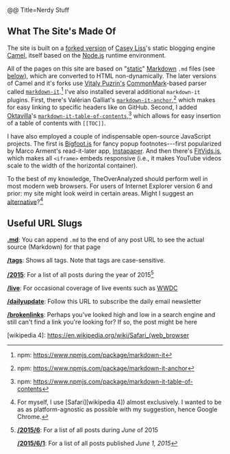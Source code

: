 @@ Title=Nerdy Stuff  

<h2>What The Site's Made Of</h2>

The site is built on a [forked version][github] of [Casey Liss][twitter]'s static blogging engine [Camel][github 2], itself based on the [Node.js][wikipedia] runtime environment.

All of the pages on this site are based on "[static][wikipedia 2]" [Markdown][wikipedia 3] `.md` files (see [below][theoveranalyzed]), which are converted to HTML non-dynamically. The later versions of Camel and it's forks use [Vitaly Puzrin's][twitter 2] [CommonMark][commonmark]-based parser called [`markdown-it`][github 3].[^mdinpm] I've also installed several additional `markdown-it` plugins. First, there's Valérian Galliat's [`markdown-it-anchor`][github 4],[^mdianpm] which makes for easy linking to specific headers like on GitHub. Second, I added [Oktavilla][oktavilla]'s [`markdown-it-table-of-contents`][github 5],[^mditocnpm] which allows for easy insertion of a table of contents with `[[TOC]]`.

I have also employed a couple of indispensable open-source JavaScript projects. The first is [Bigfoot.js][bigfootjs] for fancy popup footnotes---first popularized by Marco Arment's read-it-later app, [Instapaper][marco]. And then there's [FitVids.js][fitvidsjs], which makes all `<iframe>` embeds responsive (i.e., it makes YouTube videos scale to the width of the horizontal container).
 
To the best of my knowledge, TheOverAnalyzed should perform well in most modern web browsers. For users of Internet Explorer version 6 and prior: my site might look weird in certain areas. Might I suggest an [alternative][google]?[^chrome]

<h2 id="slugs">Useful URL Slugs</h2>

**[.md][theoveranalyzed 4]**: You can append `.md` to the end of any post URL to see the actual source (Markdown) for that page

**[/tags][theoveranalyzed 2]**: Shows all tags. Note that tags are case-sensitive.

**[/2015][theoveranalyzed 3]**: For a list of all posts during the year of 2015[^time]

**[/live][theoveranalyzed 5]**: For occasional coverage of live events such as [WWDC][apple]

**[/dailyupdate][theoveranalyzed 6]**: Follow this URL to subscribe the daily email newsletter

**[/brokenlinks][theoveranalyzed 7]**: Perhaps you've looked high and low in a search engine and still can't find a link you're looking for? If so, the post might be here

[^chrome]: For myself, I use [Safari][wikipedia 4]) almost exclusively. I wanted to be as as platform-agnostic as possible with my suggestion, hence Google Chrome.
[^mdinpm]: npm: <https://www.npmjs.com/package/markdown-it>
[^mdianpm]: npm: <https://www.npmjs.com/package/markdown-it-anchor>
[^mditocnpm]: npm: <https://www.npmjs.com/package/markdown-it-table-of-contents>
[^time]: **[/2015/6][theoveranalyzed 8]**: For a list of all posts during *June* of 2015

	**[/2015/6/1][theoveranalyzed 9]**: For a list of all posts published *June 1, 2015*

[apple]: https://developer.apple.com/wwdc/
[bigfootjs]: http://www.bigfootjs.com/
[commonmark]: http://commonmark.org
[fitvidsjs]: http://fitvidsjs.com
[github]: https://github.com/DataMcFly/camel
[github 2]: https://github.com/cliss/camel
[github 3]: https://github.com/markdown-it/markdown-it
[github 4]: https://github.com/valeriangalliat/markdown-it-anchor
[github 5]: https://github.com/Oktavilla/markdown-it-table-of-contents
[google]: https://encrypted.google.com/chrome
[marco]: http://www.marco.org/2011/10/17/instapaper-4-released
[oktavilla]: http://oktavilla.se
[theoveranalyzed]: /nerd#slugs
[theoveranalyzed 2]: /tags
[theoveranalyzed 3]: /2015
[theoveranalyzed 4]: /nerd.md
[theoveranalyzed 5]: /live
[theoveranalyzed 6]: /dailyupdate
[theoveranalyzed 7]: /brokenlinks
[theoveranalyzed 8]: /2015/6
[theoveranalyzed 9]: /2015/6/1
[twitter]: https://twitter.com/caseyliss
[twitter 2]: https://twitter.com/puzrin
[wikipedia]: https://en.wikipedia.org/wiki/Node.js
[wikipedia 2]: https://en.wikipedia.org/wiki/Static_web_page
[wikipedia 3]: https://en.wikipedia.org/wiki/Markdown
[wikipedia 4]: https://en.wikipedia.org/wiki/Safari_(web_browser